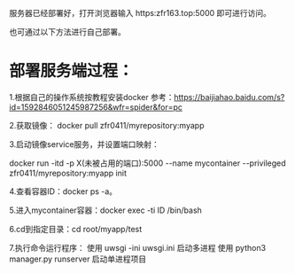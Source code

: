 

服务器已经部署好，打开浏览器输入 https:zfr163.top:5000 即可进行访问。

也可通过以下方法进行自己部署。

# 部署服务端过程：

1.根据自己的操作系统按教程安装docker 参考：https://baijiahao.baidu.com/s?id=1592846051245987256&wfr=spider&for=pc

2.获取镜像：
docker pull zfr0411/myrepository:myapp

3.启动镜像service服务，并设置端口映射：

docker run -itd -p X(未被占用的端口):5000 --name mycontainer --privileged zfr0411/myrepository:myapp init         

4.查看容器ID：docker ps -a。

5.进入mycontainer容器：docker exec -ti ID /bin/bash

6.cd到指定目录：cd root/myapp/test

7.执行命令运行程序：
使用 uwsgi -ini uwsgi.ini 启动多进程
使用 python3 manager.py runserver 启动单进程项目
